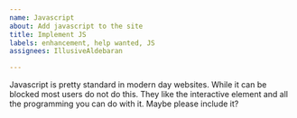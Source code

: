```yaml
---
name: Javascript
about: Add javascript to the site
title: Implement JS
labels: enhancement, help wanted, JS
assignees: IllusiveAldebaran

---
```


Javascript is pretty standard in modern day websites. While it can be blocked most users do not do this. They like the interactive element and all the programming you can do with it. Maybe please include it?
